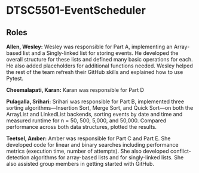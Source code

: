 # DTSC5501-EventScheduler

## Roles 

**Allen, Wesley:** Wesley was responsible for Part A, implementing an Array-based list and a Singly-linked list for storing events. He developed the overall structure for these lists and defined many basic operations for each. He also added placeholders for additional functions needed. Wesley helped the rest of the team refresh their GitHub skills and explained how to use Pytest.

**Cheemalapati, Karan:** Karan was responsible for Part D

**Pulagalla, Srihari:** Srihari was responsible for Part B, implemented three sorting algorithms—Insertion Sort, Merge Sort, and Quick Sort—on both the ArrayList and LinkedList backends, sorting events by date and time and measured runtime for n = 50, 500, 5,000, and 50,000. Compared performance across both data structures, plotted the results.

**Teetsel, Amber:** Amber was responsible for Part C and Part E. She developed code for linear and binary searches including performance metrics (execution time, number of attempts). She also developed conflict-detection algorithms for array-based lists and for singly-linked lists. She also assisted group members in getting started with GitHub.
